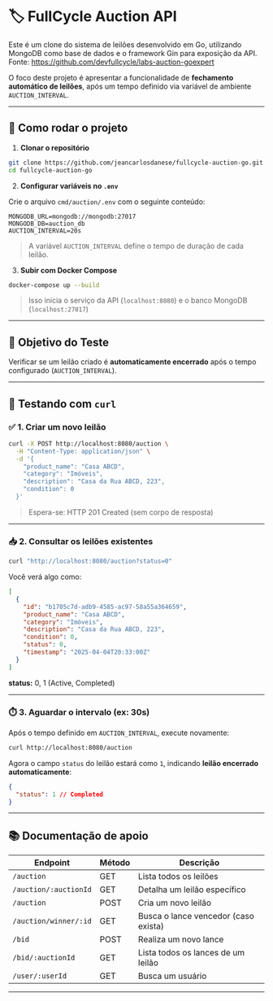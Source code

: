 # 🏷️ FullCycle Auction API

Este é um clone do sistema de leilões desenvolvido em Go, utilizando MongoDB como base de dados e o framework Gin para exposição da API.
Fonte: https://github.com/devfullcycle/labs-auction-goexpert

O foco deste projeto é apresentar a funcionalidade de **fechamento automático de leilões**, após um tempo definido via variável de ambiente `AUCTION_INTERVAL`.

---

## 🚀 Como rodar o projeto

1. **Clonar o repositório**

```bash
git clone https://github.com/jeancarlosdanese/fullcycle-auction-go.git
cd fullcycle-auction-go
```

2. **Configurar variáveis no `.env`**

Crie o arquivo `cmd/auction/.env` com o seguinte conteúdo:

```env
MONGODB_URL=mongodb://mongodb:27017
MONGODB_DB=auction_db
AUCTION_INTERVAL=20s
```

> A variável `AUCTION_INTERVAL` define o tempo de duração de cada leilão.

3. **Subir com Docker Compose**

```bash
docker-compose up --build
```

> Isso inicia o serviço da API (`localhost:8080`) e o banco MongoDB (`localhost:27017`)

---

## 🎯 Objetivo do Teste

Verificar se um leilão criado é **automaticamente encerrado** após o tempo configurado (`AUCTION_INTERVAL`).

---

## 🧪 Testando com `curl`

### ✅ 1. Criar um novo leilão

```bash
curl -X POST http://localhost:8080/auction \
  -H "Content-Type: application/json" \
  -d '{
    "product_name": "Casa ABCD",
    "category": "Imóveis",
    "description": "Casa da Rua ABCD, 223",
    "condition": 0
  }'
```

> Espera-se: HTTP 201 Created (sem corpo de resposta)

---

### 📥 2. Consultar os leilões existentes

```bash
curl "http://localhost:8080/auction?status=0"
```

Você verá algo como:

```json
[
  {
    "id": "b1705c7d-adb9-4585-ac97-58a55a364659",
    "product_name": "Casa ABCD",
    "category": "Imóveis",
    "description": "Casa da Rua ABCD, 223",
    "condition": 0,
    "status": 0,
    "timestamp": "2025-04-04T20:33:00Z"
  }
]
```

**status:** 0, 1 (Active, Completed)

---

### ⏱️ 3. Aguardar o intervalo (ex: 30s)

Após o tempo definido em `AUCTION_INTERVAL`, execute novamente:

```bash
curl http://localhost:8080/auction
```

Agora o campo `status` do leilão estará como `1`, indicando **leilão encerrado automaticamente**:

```json
{
  "status": 1 // Completed
}
```

---

## 📚 Documentação de apoio

| Endpoint              | Método | Descrição                            |
| --------------------- | ------ | ------------------------------------ |
| `/auction`            | GET    | Lista todos os leilões               |
| `/auction/:auctionId` | GET    | Detalha um leilão específico         |
| `/auction`            | POST   | Cria um novo leilão                  |
| `/auction/winner/:id` | GET    | Busca o lance vencedor (caso exista) |
| `/bid`                | POST   | Realiza um novo lance                |
| `/bid/:auctionId`     | GET    | Lista todos os lances de um leilão   |
| `/user/:userId`       | GET    | Busca um usuário                     |

---
